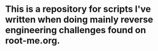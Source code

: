 # This is a repository for scripts I've written when doing mainly reverse engineering challenges found on root-me.org.
